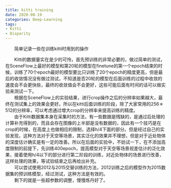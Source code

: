 ```yaml
---
title: kitti training
date: 2020-08-19
categories: Deep-Learning
tags:
- Kitti
- Disparity
---
```

　　简单记录一些在训练kitti时用到的操作
<!-- more -->
　　Kitti的数据量实在是少的可怜，首先预训练的非常必要的，做过简单的测试，在SceneFlow上最好的模型和第20轮的模型在finetune的第一个epoch结束的时候，训练了70个epoch最好的模型要比只训练了20个epoch的精度更高，但是最后的收敛情况没有做过测试，不知道是否20轮的模型在后面训练的过程中收敛的速度会不会更快些，最终的收敛值会不会更好，这些可能后面有时间的话可以做实验来测试一下。<br>
　　根据在SceneFlow上的实验结果，进行crop操作之后的分辨率如果越大，最终在测试集上的效果会更好。所以在kitti后面训练的阶段，除了大家常用的256＊512的分辨率，可以考虑通过增大crop的分辨率来提高训练的精度。<br>
　　由于Kitti数据集本身在采集时的方法，有一些数据是残缺的，是通过后处理的计算补充得到的，而且会存在图像的上半部是没有数据的，因此有一个技巧是在crop的时候，在高度上也做相应的限制，选择h/4下面的部分。但是经过自己的实验发现，这种方法对于天空等场景，其实泛化的效果并不理想，但是对于近处物体的深度估计确实是有一定的改善。所以在后面的实验中，不妨试一下，在不添加高度限制的前提下，先训练400epoch，提高模型对于天空等场景视差估计的泛化效果，接着使用h/4以下的部分进行第二阶段的训练，对近处物体的场景进行改善，这样处理的效果，等试验结束之后再给出补充。<br>
　　可以尝试使用2012与2015交替训练的方法，2012训练之后的模型作为2015数据集的预训练模型，经过测试，这种方法是有效的。<br>
　　剩下的就是一些超参数的调整，慢慢炼丹好了。